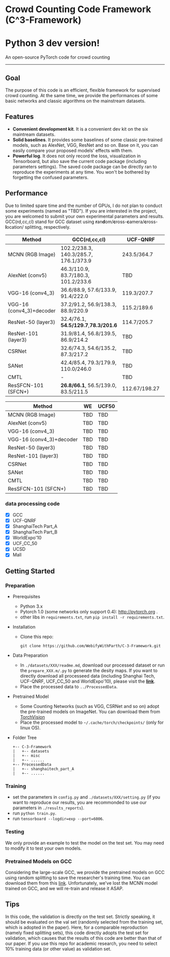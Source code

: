 # **C**rowd **C**ounting **C**ode Framework (C^3-Framework)

# Python 3 dev version!

An open-source PyTorch code for crowd counting

---
## Goal

The purpose of this code is an efficient, flexible framework for supervised crowd counting. At the same time, we provide the performances of some basic networks and classic algorithms on the mainstream datasets.


## Features
- **Convenient development kit**. It is a convenient dev kit on the six maintream datasets.
- **Solid baselines**. It provides some baselines of some classic pre-trained models, such as AlexNet, VGG, ResNet and so on. Base on it, you can easily compare your proposed models' effects with them.
- **Powerful log**. It does not only record the loss, visualization in Tensorboard, but also save the current code package (including parameters settings). The saved code package can be directly ran to reproduce the experiments at any time. You won't be bothered by forgetting the confused parameters.


## Performance
Due to limited spare time and the number of GPUs, I do not plan to conduct some experiments (named as "TBD"). If you are interested in the project, you are welcomed to submit your own experimental parameters and results. GCC(rd,cc,cl) stand for GCC dataset using **r**an**d**om/**c**ross-**c**amera/**c**ross-**l**ocation/ splitting, respectively.


|          Method          |                GCC(rd,cc,cl)              | UCF-QNRF  |   SHT A   |  SHT B  |
|--------------------------|-------------------------------------------|-----------|-----------|---------|
| MCNN (RGB Image)         |102.2/238.3,     140.3/285.7,   176.1/373.9|243.5/364.7|110.6/171.1|21.5/38.1|
| AlexNet (conv5)          | 46.3/110.9,      83.7/180.3,   101.2/233.6|    TBD    |    TBD    |13.6/21.7|
| VGG-16 (conv4_3)         |  36.6/88.9,      57.6/133.9,    91.4/222.0|119.3/207.7|71.4/115.7 |10.3/16.5|
| VGG-16 (conv4_3)+decoder |  37.2/91.2,      56.9/138.3,    88.9/220.9|115.2/189.6|71.5/117.6 |10.5/17.4|
| ResNet-50 (layer3)       |  32.4/76.1,  **54.5/129.7**,**78.3/201.6**|114.7/205.7|    TBD    |7.7/12.6 |
| ResNet-101 (layer3)      |  31.9/81.4,      56.8/139.5,    86.9/214.2|    TBD    |    TBD    |**7.6/12.2**|
| CSRNet                   |  32.6/74.3,      54.6/135.2,    87.3/217.2|    TBD    |69.3/111.9 |10.6/16.6|
| SANet                    |  42.4/85.4,      79.3/179.9,   110.0/246.0|    TBD    |    TBD    |12.1/19.2|
| CMTL                     |                       -                   |    TBD    |    TBD    |14.0/22.3|
| ResSFCN-101 (SFCN+)      |  **26.8/66.1**,  56.5/139.0,    83.5/211.5|112.67/198.27|    TBD    |7.8/12.6 |


|          Method          | WE |UCF50|
|--------------------------|----|-----|
| MCNN (RGB Image)         |TBD | TBD |
| AlexNet (conv5)          |TBD | TBD |
| VGG-16 (conv4_3)         |TBD | TBD |
| VGG-16 (conv4_3)+decoder |TBD | TBD |
| ResNet-50 (layer3)       |TBD | TBD |
| ResNet-101 (layer3)      |TBD | TBD |
| CSRNet                   |TBD | TBD |
| SANet                    |TBD | TBD |
| CMTL                     |TBD | TBD |
| ResSFCN-101 (SFCN+)      |TBD | TBD |


### data processing code
- [x] GCC
- [x] UCF-QNRF
- [x] ShanghaiTech Part_A
- [x] ShanghaiTech Part_B
- [x] WorldExpo'10
- [x] UCF_CC_50
- [x] UCSD
- [x] Mall

## Getting Started

### Preparation
- Prerequisites
  - Python 3.x
  - Pytorch 1.0 (some networks only support 0.4): http://pytorch.org .
  - other libs in ```requirements.txt```, run ```pip install -r requirements.txt```.


- Installation
  - Clone this repo:
    ```
    git clone https://github.com/WebifyWithParth/C-3-Framework.git
    ```

- Data Preparation
  - In ```./datasets/XXX/readme.md```, download our processed dataset or run the ```prepare_XXX.m/.py``` to generate the desity maps. If you want to directly download all processeed data (including Shanghai Tech, UCF-QNRF, UCF_CC_50 and WorldExpo'10), please visit the [**link**](https://mailnwpueducn-my.sharepoint.com/:f:/g/personal/gjy3035_mail_nwpu_edu_cn/EkxvOVJBVuxPsu75YfYhv9UBKRFNP7WgLdxXFMSeHGhXjQ?e=IdyAzA).
  - Place the processed data to ```../ProcessedData```.

- Pretrained Model
  - Some Counting Networks (such as VGG, CSRNet and so on) adopt the pre-trained models on ImageNet. You can download them from [TorchVision](https://github.com/pytorch/vision/tree/master/torchvision/models)
  - Place the processed model to ```~/.cache/torch/checkpoints/``` (only for linux OS). 

- Folder Tree

    ```
    +-- C-3-Framework
    |   +-- datasets
    |   +-- misc
    |   +-- ......
    +-- ProcessedData
    |   +-- shanghaitech_part_A
    |   +-- ......
    ```
    

### Training

- set the parameters in ```config.py``` and ```./datasets/XXX/setting.py``` (if you want to reproduce our results, you are recommonded to use our parameters in ```./results_reports```).
- run ```python train.py```.
- run ```tensorboard --logdir=exp --port=6006```.

### Testing

We only provide an example to test the model on the test set. You may need to modify it to test your own models.


### Pretrained Models on GCC

Considering the large-scale GCC, we provide the pretrained models on GCC using random splitting to save the researcher's training time. You can download them from this [link](https://mailnwpueducn-my.sharepoint.com/:f:/g/personal/gjy3035_mail_nwpu_edu_cn/EvH1YcdFBbRJoc7G_Vqv0DwBGmuyXPlH899OrQ54-cybWQ?e=t93edQ). Unfortunately, we've lost the MCNN model trained on GCC, and we will re-train and release it ASAP.

## Tips

In this code, the validation is directly on the test set. Strictly speaking, it should be evaluated on the val set (randomly selected from the training set, which is adopted in the paper). Here, for a comparable reproduction (namely fixed splitting sets), this code directly adopts the test set for validation, which causes that the results of this code are better than that of our paper. If you use this repo for academic research, you need to select 10% training data (or other value) as validation set. 

